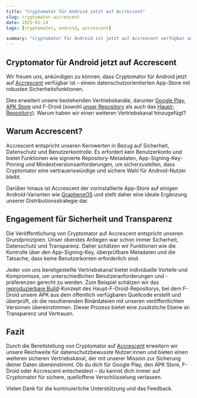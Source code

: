```yaml
---
title: "Cryptomator für Android jetzt auf Accrescent"
slug: cryptomator-accrescent
date: 2025-01-24
tags: [cryptomator, android, accrescent]

summary: "Cryptomator für Android ist jetzt auf Accrescent verfügbar und bietet weitere Sicherheits- und Vertriebsfunktionen."
---
```


## Cryptomator für Android jetzt auf Accrescent

Wir freuen uns, ankündigen zu können, dass Cryptomator für Android jetzt auf [Accrescent](https://accrescent.app/app/org.cryptomator) verfügbar ist – einem datenschutzorientierten App-Store mit robusten Sicherheitsfunktionen.

Dies erweitert unsere bestehenden Vertriebskanäle, darunter [Google Play](https://docs.cryptomator.org/en/latest/android/setup/#google-play-store), [APK Store](https://docs.cryptomator.org/en/latest/android/setup/#apk-store) und F-Droid (sowohl [unser Repository](https://docs.cryptomator.org/en/latest/android/setup/#cryptomator-f-droid-repository) als auch das [Haupt-Repository](https://docs.cryptomator.org/en/latest/android/setup/#main-f-droid-repository)). Warum haben wir einen weiteren Vertriebskanal hinzugefügt?

## Warum Accrescent?

Accrescent entspricht unseren Kernwerten in Bezug auf Sicherheit, Datenschutz und Benutzerkontrolle. Es erfordert kein Benutzerkonto und bietet Funktionen wie signierte Repository-Metadaten, App-Signing-Key-Pinning und Mindestversionsanforderungen, um sicherzustellen, dass Cryptomator eine vertrauenswürdige und sichere Wahl für Android-Nutzer bleibt.

Darüber hinaus ist Accrescent der vorinstallierte App-Store auf einigen Android-Varianten wie [GrapheneOS](https://en.wikipedia.org/wiki/GrapheneOS) und stellt daher eine ideale Ergänzung unserer Distributionsstrategie dar.

## Engagement für Sicherheit und Transparenz

Die Veröffentlichung von Cryptomator auf Accrescent entspricht unseren Grundprinzipien. Unser oberstes Anliegen war schon immer Sicherheit, Datenschutz und Transparenz. Daher schätzen wir Funktionen wie die Kontrolle über den App-Signing-Key, überprüfbare Metadaten und die Tatsache, dass keine Benutzerkonten erforderlich sind.

Jeder von uns bereitgestellte Vertriebskanal bietet individuelle Vorteile und Kompromisse, um unterschiedlichen Benutzeranforderungen und -präferenzen gerecht zu werden. Zum Beispiel schätzen wir das [reproduzierbare Build](https://en.wikipedia.org/wiki/Reproducible_builds)-Konzept des Haupt-F-Droid-Repositorys, bei dem F-Droid unsere APK aus dem öffentlich verfügbaren Quellcode erstellt und überprüft, ob die resultierenden Binärdateien mit unseren veröffentlichten Versionen übereinstimmen. Dieser Prozess bietet eine zusätzliche Ebene an Transparenz und Vertrauen.

## Fazit

Durch die Bereitstellung von Cryptomator auf [Accrescent](https://accrescent.app/app/org.cryptomator) erweitern wir unsere Reichweite für datenschutzbewusste Nutzer:innen und bieten einen weiteren sicheren Vertriebskanal, der mit unserer Mission zur Sicherung deiner Daten übereinstimmt. Ob du dich für Google Play, den APK Store, F-Droid oder Accrescent entscheidest – du kannst dich immer auf Cryptomator für sichere, quelloffene Verschlüsselung verlassen.

Vielen Dank für die kontinuierliche Unterstützung und das Feedback.

